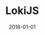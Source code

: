 ---
layout: site
title: "LokiJS"
date: 2018-01-01
categories: [developer-tools]
version: 1.3.15
major: 1
minor: 3
patch: 15
slug: lokijs
link: http://lokijs.org/
permalink: /sites/:slug
---